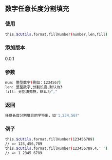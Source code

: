 ## 数字任意长度分割填充

### 使用
```bash
this.$cUtils.format.fillNumber(number,len,fill)
```

### 添加版本
0.0.1

### 参数
```bash
num: 整型数字(例如：1234567)
len: 整型数字,分割长度,默认为3
fill: 分割填充符，默认为","
```

### 返回
```bash
任意长度分割填充的字符串，如'1,234,567'
```

### 例子
```bash
this.$cUtils.format.fillNumber(123456789)
// => 123,456,789
this.$cUtils.format.fillNumber(123456789,4,' ')
// => 1 2345 6789
```
